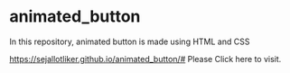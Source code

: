 # animated_button
In this repository, animated button is made using HTML and CSS

https://sejallotliker.github.io/animated_button/# 
Please Click here to visit. 

